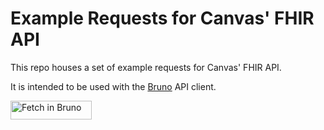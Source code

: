 # Example Requests for Canvas' FHIR API

This repo houses a set of example requests for Canvas' FHIR API.

It is intended to be used with the [Bruno](https://usebruno.com) API client.

[<img src="https://fetch.usebruno.com/button.svg" alt="Fetch in Bruno" style="width: 130px; height: 30px;" width="128" height="32">](https://fetch.usebruno.com?url=https%3A%2F%2Fgithub.com%2Fcanvas-medical%2Fcanvas-fhir-example-requests.git "target=_blank rel=noopener noreferrer")
